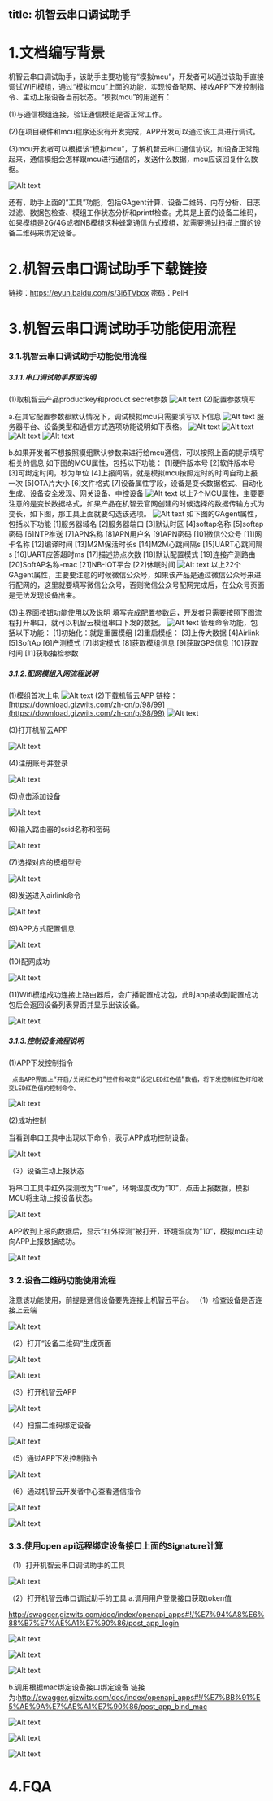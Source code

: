 title: 机智云串口调试助手
---
# 1.文档编写背景

 机智云串口调试助手，该助手主要功能有“模拟mcu”，开发者可以通过该助手直接调试WiFi模组，通过“模拟mcu”上面的功能，实现设备配网、接收APP下发控制指令、主动上报设备当前状态。“模拟mcu”的用途有：
 
(1)与通信模组连接，验证通信模组是否正常工作。

(2)在项目硬件和mcu程序还没有开发完成，APP开发可以通过该工具进行调试。

(3)mcu开发者可以根据该“模拟mcu”，了解机智云串口通信协议，如设备正常跑起来，通信模组会怎样跟mcu进行通信的，发送什么数据，mcu应该回复什么数据。

![Alt text](/assets/zh-cn/deviceDev/gagent_debugger_png/png42.png)

还有，助手上面的“工具”功能，包括GAgent计算、设备二维码、内存分析、日志过滤、数据包检查、模组工作状态分析和printf检查。尤其是上面的设备二维码，如果模组是2G/4G或者NB模组这种蜂窝通信方式模组，就需要通过扫描上面的设备二维码来绑定设备。

# 2.机智云串口调试助手下载链接

链接：https://eyun.baidu.com/s/3i6TVbox 密码：PelH

# 3.机智云串口调试助手功能使用流程

### 3.1.机智云串口调试助手功能使用流程

##### 3.1.1.串口调试助手界面说明
(1)取机智云产品productkey和product secret参数
![Alt text](/assets/zh-cn/deviceDev/gagent_debugger_png/png2.png)
(2)配置参数填写

a.在其它配置参数都默认情况下，调试模拟mcu只需要填写以下信息
![Alt text](/assets/zh-cn/deviceDev/gagent_debugger_png/png3.png)
服务器平台、设备类型和通信方式选项功能说明如下表格。
![Alt text](/assets/zh-cn/deviceDev/gagent_debugger_png/png41.png)
![Alt text](/assets/zh-cn/deviceDev/gagent_debugger_png/png4.png)
![Alt text](/assets/zh-cn/deviceDev/gagent_debugger_png/png5.png)
![Alt text](/assets/zh-cn/deviceDev/gagent_debugger_png/png6.png)

 b.如果开发者不想按照模组默认参数来进行给mcu通信，可以按照上面的提示填写相关的信息
如下图的MCU属性，包括以下功能：
[1]硬件版本号
[2]软件版本号
[3]可绑定时间，秒为单位
[4]上报间隔，就是模拟mcu按照定时的时间自动上报一次
[5]OTA片大小
[6]文件格式
[7]设备属性字段，设备是变长数据格式、自动化生成、设备安全发现、网关设备、中控设备
![Alt text](/assets/zh-cn/deviceDev/gagent_debugger_png/png7.png)
以上7个MCU属性，主要要注意的是变长数据格式，如果产品在机智云官网创建的时候选择的数据传输方式为变长，如下图，那工具上面就要勾选该选项。
![Alt text](/assets/zh-cn/deviceDev/gagent_debugger_png/png8.png)
如下图的GAgent属性，包括以下功能
[1]服务器域名
[2]服务器端口
[3]默认时区
[4]softap名称
[5]softap密码
[6]NTP推送
[7]APN名称
[8]APN用户名
[9]APN密码
[10]微信公众号
[11]网卡名称
[12]编译时间
[13]M2M保活时长s
[14]M2M心跳间隔s
[15]UART心跳间隔s
[16]UART应答超时ms
[17]描述热点次数
[18]默认配置模式
[19]连接产测路由
[20]SoftAP名称-mac
[21]NB-IOT平台
[22]休眠时间
![Alt text](/assets/zh-cn/deviceDev/gagent_debugger_png/png9.png)
以上22个GAgent属性，主要要注意的时候微信公众号，如果该产品是通过微信公众号来进行配网的，这里就要填写微信公众号，否则微信公众号配网完成后，在公众号页面是无法发现设备出来。

(3)主界面按钮功能使用以及说明
填写完成配置参数后，开发者只需要按照下图流程打开串口，就可以机智云模组串口下发的数据。
![Alt text](/assets/zh-cn/deviceDev/gagent_debugger_png/png10.png)
管理命令功能，包括以下功能：
[1]初始化：就是重置模组
[2]重启模组：
[3]上传大数据
[4]Airlink
[5]SoftAp
[6]产测模式
[7]绑定模式
[8]获取模组信息
[9]获取GPS信息
[10]获取时间
[11]获取抽检参数

##### 3.1.2.配网模组入网流程说明
(1)模组首次上电
![Alt text](/assets/zh-cn/deviceDev/gagent_debugger_png/png11.png)
(2)下载机智云APP
链接：[https://download.gizwits.com/zh-cn/p/98/99](https://download.gizwits.com/zh-cn/p/98/99)
![Alt text](/assets/zh-cn/deviceDev/gagent_debugger_png/png12.png)

(3)打开机智云APP

![Alt text](/assets/zh-cn/deviceDev/gagent_debugger_png/png13.png)

(4)注册账号并登录

![Alt text](/assets/zh-cn/deviceDev/gagent_debugger_png/图14.png)

(5)点击添加设备

![Alt text](/assets/zh-cn/deviceDev/gagent_debugger_png/png15.png)

(6)输入路由器的ssid名称和密码

![Alt text](/assets/zh-cn/deviceDev/gagent_debugger_png/png16.png)

(7)选择对应的模组型号

![Alt text](/assets/zh-cn/deviceDev/gagent_debugger_png/png17.png)

(8)发送进入airlink命令

![Alt text](/assets/zh-cn/deviceDev/gagent_debugger_png/png18.png)

(9)APP方式配置信息

![Alt text](/assets/zh-cn/deviceDev/gagent_debugger_png/png19.png)

(10)配网成功

![Alt text](/assets/zh-cn/deviceDev/gagent_debugger_png/png20.png)

(11)Wifi模组成功连接上路由器后，会广播配置成功包，此时app接收到配置成功包后会返回设备列表界面并显示出该设备。

![Alt text](/assets/zh-cn/deviceDev/gagent_debugger_png/png21.png)

##### 3.1.3.控制设备流程说明
(1)APP下发控制指令

     点击APP界面上“开启/关闭红色灯”控件和改变“设定LED红色值”数值，将下发控制红色灯和改变LED红色值的控制命令。
     
![Alt text](/assets/zh-cn/deviceDev/gagent_debugger_png/png22.png)

(2)成功控制

当看到串口工具中出现以下命令，表示APP成功控制设备。

![Alt text](/assets/zh-cn/deviceDev/gagent_debugger_png/png23.png)

（3）设备主动上报状态

将串口工具中红外探测改为“True”，环境湿度改为“10”，点击上报数据，模拟MCU将主动上报设备状态。

![Alt text](/assets/zh-cn/deviceDev/gagent_debugger_png/png24.png)

APP收到上报的数据后，显示“红外探测”被打开，环境湿度为”10”，模拟mcu主动向APP上报数据成功。

![Alt text](/assets/zh-cn/deviceDev/gagent_debugger_png/png25.png)

### 3.2.设备二维码功能使用流程
注意该功能使用，前提是通信设备要先连接上机智云平台。
（1）检查设备是否连接上云端

![Alt text](/assets/zh-cn/deviceDev/gagent_debugger_png/png26.png)

（2）打开“设备二维码”生成页面

![Alt text](/assets/zh-cn/deviceDev/gagent_debugger_png/png27.png)

![Alt text](/assets/zh-cn/deviceDev/gagent_debugger_png/png28.png)

（3）打开机智云APP

![Alt text](/assets/zh-cn/deviceDev/gagent_debugger_png/png29.png)

（4）扫描二维码绑定设备

![Alt text](/assets/zh-cn/deviceDev/gagent_debugger_png/png30.png)

（5）通过APP下发控制指令

![Alt text](/assets/zh-cn/deviceDev/gagent_debugger_png/png31.png)

（6）通过机智云开发者中心查看通信指令

![Alt text](/assets/zh-cn/deviceDev/gagent_debugger_png/png32.png)

![Alt text](/assets/zh-cn/deviceDev/gagent_debugger_png/png33.png)

### 3.3.使用open api远程绑定设备接口上面的Signature计算
（1）打开机智云串口调试助手的工具

![Alt text](/assets/zh-cn/deviceDev/gagent_debugger_png/png34.png)

（2）打开机智云串口调试助手的工具
a.调用用户登录接口获取token值

[http://swagger.gizwits.com/doc/index/openapi_apps#!/%E7%94%A8%E6%88%B7%E7%AE%A1%E7%90%86/post_app_login
](http://swagger.gizwits.com/doc/index/openapi_apps#!/%E7%94%A8%E6%88%B7%E7%AE%A1%E7%90%86/post_app_login)

![Alt text](/assets/zh-cn/deviceDev/gagent_debugger_png/png35.png)

![Alt text](/assets/zh-cn/deviceDev/gagent_debugger_png/png36.png)

![Alt text](/assets/zh-cn/deviceDev/gagent_debugger_png/png37.png)

b.调用根据mac绑定设备接口绑定设备
链接为:[http://swagger.gizwits.com/doc/index/openapi_apps#!/%E7%BB%91%E5%AE%9A%E7%AE%A1%E7%90%86/post_app_bind_mac
](http://swagger.gizwits.com/doc/index/openapi_apps#!/%E7%BB%91%E5%AE%9A%E7%AE%A1%E7%90%86/post_app_bind_mac)

![Alt text](/assets/zh-cn/deviceDev/gagent_debugger_png/png38.png)

![Alt text](/assets/zh-cn/deviceDev/gagent_debugger_png/png39.png)

![Alt text](/assets/zh-cn/deviceDev/gagent_debugger_png/png40.png)

# 4.FQA
